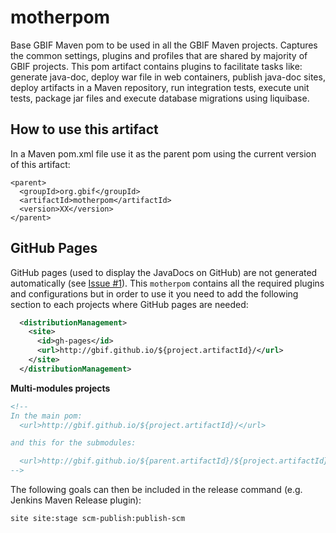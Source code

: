 # motherpom
Base GBIF Maven pom to be used in all the GBIF Maven projects. Captures the common settings, plugins and profiles that
are shared by majority of GBIF projects. This pom artifact contains plugins to facilitate tasks like: generate
java-doc, deploy war file in web containers, publish java-doc sites, deploy artifacts in a Maven repository, 
run integration tests, execute unit tests, package jar files and execute database migrations using liquibase.


## How to use this artifact
In a Maven pom.xml file use it as the parent pom using the current version of this artifact:

```
<parent>
  <groupId>org.gbif</groupId>
  <artifactId>motherpom</artifactId>
  <version>XX</version>
</parent>
```

## GitHub Pages
GitHub pages (used to display the JavaDocs on GitHub) are not generated automatically (see [Issue #1](https://github.com/gbif/motherpom/issues/1)).
This `motherpom` contains all the required plugins and configurations but in order to use it you need to add the following section to each projects where GitHub pages are needed:

```xml
  <distributionManagement>
    <site>
      <id>gh-pages</id>
      <url>http://gbif.github.io/${project.artifactId}/</url>
    </site>
  </distributionManagement>
```

**Multi-modules projects**

```xml
<!--
In the main pom:
  <url>http://gbif.github.io/${project.artifactId}/</url>

and this for the submodules:

  <url>http://gbif.github.io/${parent.artifactId}/${project.artifactId}/</url>
-->
```

The following goals can then be included in the release command (e.g. Jenkins Maven Release plugin):
```
site site:stage scm-publish:publish-scm
```
